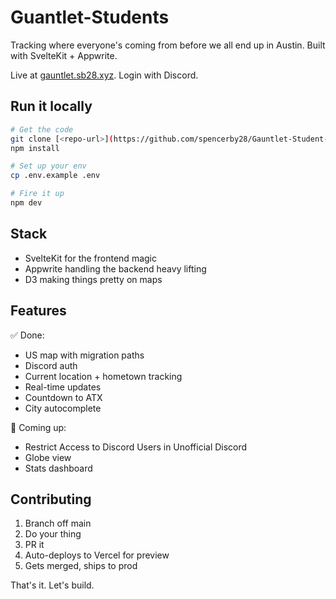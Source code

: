 # Guantlet-Students

Tracking where everyone's coming from before we all end up in Austin. Built with SvelteKit + Appwrite.

Live at [gauntlet.sb28.xyz](https://gauntlet.sb28.xyz). Login with Discord.

## Run it locally

```bash
# Get the code
git clone [<repo-url>](https://github.com/spencerby28/Gauntlet-Student-Map) && cd gauntlet
npm install

# Set up your env
cp .env.example .env

# Fire it up
npm dev
```
## Stack

- SvelteKit for the frontend magic
- Appwrite handling the backend heavy lifting
- D3 making things pretty on maps

## Features

✅ Done:
- US map with migration paths
- Discord auth
- Current location + hometown tracking
- Real-time updates
- Countdown to ATX
- City autocomplete

🚧 Coming up:
- Restrict Access to Discord Users in Unofficial Discord
- Globe view
- Stats dashboard

## Contributing

1. Branch off main
2. Do your thing
3. PR it
4. Auto-deploys to Vercel for preview
5. Gets merged, ships to prod

That's it. Let's build.

